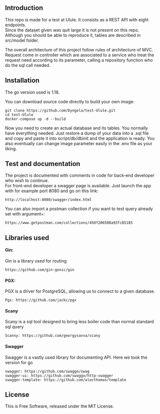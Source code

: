 ## Introduction

This repo is made for a test at Ulule. It consists as a REST API with eight endpoints.  
Since the dataset given was quit large it is not present on this repo. Although you should be able to reproduce it, tables are described in src/model folder.


The overall architecture of this project follow rules of architecture of MVC.  
Request come in controller which are associated to a service who treat the request need according to its parameter, calling a repository function who do the sql call needed.

## Installation

The go version used is 1.18.

You can download source code directly to build your own image:
```shell
git clone https://github.com/Dyngela/test-Ulule.git
cd test-Ulule
docker-compose up -d --build
```
Now you need to create an actual database and its tables. You normally have everything needed. 
Just restore a dump of your data into a .sql file and copy and paste it into script/db/dbinit and the application is ready. 
You also eventually can change image parameter easily in the .env file as your liking.

## Test and documentation

The project is documented with comments in code for back-end developer who wish to continue.  
For front-end developer a swagger page is available. Just launch the app with for example port 8080 and go on this link:
```shell
http://localhost:8080/swagger/index.html
```
You can also import a postman collection if you want to test query already set with argument+: 

```shell
https://www.getpostman.com/collections/450f206508a93fc85185
```

## Libraries used

#### Gin: 
Gin is a library used for routing
```shell
https://github.com/gin-gonic/gin
```
#### PGX: 
PGX is a driver for PostgreSQL, allowing us to connect to a given database.
```shell
Pgx: https://github.com/jackc/pgx
```

#### Scany
Scany is a sql tool designed to bring less boiler code than normal standard sql query
```shell
Scanny: https://github.com/georgysavva/scany
```

#### Swagger
Swagger is a vastly used library for documenting API. Here we took the version for go
```shell
swagger: https://github.com/swaggo/swag
swagger-ui: https://github.com/swaggo/http-swagger
swagger-template: https://github.com/alecthomas/template
```

## License

This is Free Software, released under the MIT License.